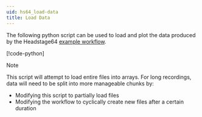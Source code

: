 ```yaml
---
uid: hs64_load-data
title: Load Data
---
```


The following python script can be used to load and plot the data produced by the Headstage64 [example workflow](xref:hs64_workflow).

[!code-python[](../../../workflows/hardware/hs64/load-hs64.py)]

> [!NOTE]
> This script will attempt to load entire files into arrays. For long recordings, data will need to
> be split into more manageable chunks by:
> - Modifying this script to partially load files
> - Modifying the workflow to cyclically create new files after a certain duration

